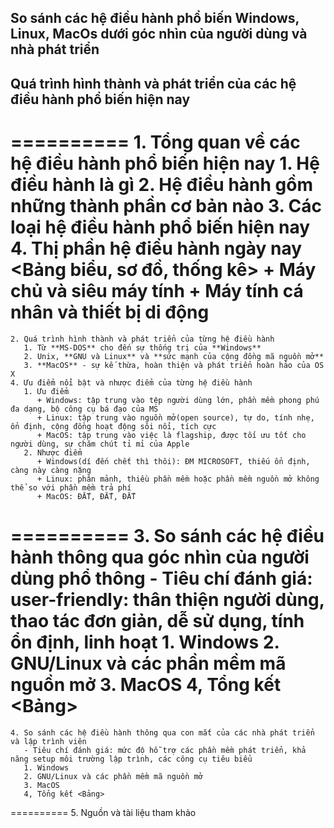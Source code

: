 ## So sánh các hệ điều hành phổ biến Windows, Linux, MacOs dưới góc nhìn của người dùng và nhà phát triển

## Quá trình hình thành và phát triển của các hệ điều hành phổ biến hiện nay
==========
    1. Tổng quan về các hệ điều hành phổ biến hiện nay
       1. Hệ điều hành là gì
       2. Hệ điều hành gồm những thành phần cơ bản nào
       3. Các loại hệ điều hành phổ biến hiện nay
       4. Thị phần hệ điều hành ngày nay <Bảng biểu, sơ đồ, thống kê>
          + Máy chủ và siêu máy tính
          + Máy tính cá nhân và thiết bị di động
==========
    2. Quá trình hình thành và phát triển của từng hệ điều hành
       1. Từ **MS-DOS** cho đến sự thống trị của **Windows**
       2. Unix, **GNU và Linux** và **sức mạnh của cộng đồng mã nguồn mở**
       3. **MacOS** - sự kế thừa, hoàn thiện và phát triển hoàn hảo của OS X
    4. Ưu điểm nổi bật và nhược điểm của từng hệ điều hành
       1. Ưu điểm
          + Windows: tập trung vào tệp người dùng lớn, phần mềm phong phú đa dạng, bộ công cụ bá đạo của MS
          + Linux: tập trung vào nguồn mở(open source), tự do, tính nhẹ, ổn định, cộng đồng hoạt động sôi nổi, tích cực
          + MacOS: tập trung vào việc là flagship, được tối ưu tốt cho người dùng, sự chăm chút tỉ mỉ của Apple
       2. Nhược điểm
          + Windows(dí đến chết thì thôi): ĐM MICROSOFT, thiếu ổn định, càng này càng nặng
          + Linux: phân mảnh, thiều phần mềm hoặc phần mềm nguồn mở không thể so với phần mềm trả phí
          + MacOS: ĐẮT, ĐẮT, ĐẮT
==========
    3. So sánh các hệ điều hành thông qua góc nhìn của người dùng phổ thông
       - Tiêu chí đánh giá: user-friendly: thân thiện người dùng, thao tác đơn giản, dễ sử dụng, tính ổn định, linh hoạt
       1. Windows
       2. GNU/Linux và các phần mềm mã nguồn mở
       3. MacOS
       4, Tổng kết <Bảng>
==========
    4. So sánh các hệ điều hành thông qua con mắt của các nhà phát triển và lập trình viên
       - Tiêu chí đánh giá: mức độ hỗ trợ các phần mềm phát triển, khả năng setup môi trường lập trình, các công cụ tiêu biểu
       1. Windows
       2. GNU/Linux và các phần mềm mã nguồn mở
       3. MacOS
       4, Tổng kết <Bảng>
==========
    5. Nguồn và tài liệu tham khảo
